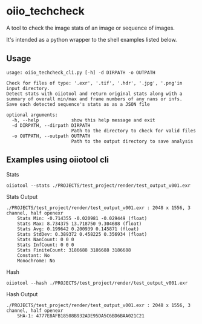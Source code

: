 # oiio_techcheck

A tool to check the image stats of an image or sequence of images.

It's intended as a python wrapper to the shell examples listed below.

## Usage
```shell
usage: oiio_techcheck_cli.py [-h] -d DIRPATH -o OUTPATH

Check for files of type: '.exr', '.tif', '.hdr', '.jpg', '.png'in input directory.
Detect stats with oiiotool and return original stats along with a summary of overall min/max and frame numbers of any nans or infs.
Save each detected sequence's stats as as a JSON file

optional arguments:
  -h, --help            show this help message and exit
  -d DIRPATH, --dirpath DIRPATH
                        Path to the directory to check for valid files
  -o OUTPATH, --outpath OUTPATH
                        Path to the output directory to save analysis
```

## Examples using oiiotool cli
Stats
```shell
oiiotool --stats ./PROJECTS/test_project/render/test_output_v001.exr
```
Stats Output
```shell
./PROJECTS/test_project/render/test_output_v001.exr : 2048 x 1556, 3 channel, half openexr
    Stats Min: -0.714355 -0.020981 -0.029449 (float)
    Stats Max: 8.734375 13.718750 9.304688 (float)
    Stats Avg: 0.199642 0.200939 0.145871 (float)
    Stats StdDev: 0.389372 0.458225 0.356934 (float)
    Stats NanCount: 0 0 0 
    Stats InfCount: 0 0 0 
    Stats FiniteCount: 3186688 3186688 3186688 
    Constant: No
    Monochrome: No
```

Hash
```shell
oiiotool --hash ./PROJECTS/test_project/render/test_output_v001.exr
```

Hash Output
```shell
./PROJECTS/test_project/render/test_output_v001.exr : 2048 x 1556, 3 channel, half openexr
    SHA-1: 4777E8AFB18508B932ADE95DA5C6BD6BAA021C21
```
